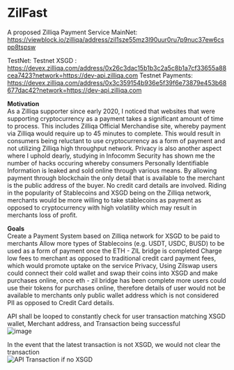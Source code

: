 # ZilFast
A proposed Zilliqa Payment Service
MainNet:
https://viewblock.io/zilliqa/address/zil1sze55mz3l90uur0ru7p9nuc37ew6cspp8tspsw

TestNet:
Testnet XSGD : https://devex.zilliqa.com/address/0x26c3dac15b1b3c2a5c8b1a7cf33655a88cea7423?network=https://dev-api.zilliqa.com
Testnet Payments: https://devex.zilliqa.com/address/0x3c359154b936e5f39f6e73879e453b68677dac42?network=https://dev-api.zilliqa.com

<strong>Motivation</strong>
<br>
As a Zilliqa supporter since early 2020, I noticed that websites that were supporting cryptocurrency as a payment takes a significant amount of time to process.
This includes Zilliqa Official Merchandise site, whereby payment via Zilliqa would require up to 45 minutes to complete. This would result in consumers being reluctant to use cryptocurrency as a form of payment and not utilizing Zilliqa high throughput network.
Privacy is also another aspect where I uphold dearly, studying in Infocomm Security has shown me the number of hacks occuring whereby consumers Personally Identifiable Information is leaked and sold online through various means.
By allowing payment through blockchain the only detail that is available to the merchant is the public address of the buyer. No credit card details are involved.
Riding in the popularity of Stablecoins and XSGD being on the Zilliqa network, merchants would be more willing to take stablecoins as payment as opposed to cryptocurrency with high volatility which may result in merchants loss of profit.

<strong>Goals</strong>
<br>
Create a Payment System based on Zilliqa network for XSGD to be paid to merchants
Allow more types of Stablecoins (e.g. USDT, USDC, BUSD) to be used as a form of payment once the ETH - ZIL bridge is completed
Charge low fees to merchant as opposed to traditional credit card payment fees, which would promote uptake on the service
Privacy, Using Zilswap users could connect their cold wallet and swap their coins into XSGD and make purchases online, once eth - zil bridge has been complete more users could use their tokens for purchases online, therefore details of user would not be available to merchants only public wallet address which is not considered PII as opposed to Credit Card details.

API shall be looped to constantly check for user transaction matching XSGD wallet, Merchant address, and Transaction being successful
<br>
![image](https://user-images.githubusercontent.com/53926665/110338561-1ad13280-8062-11eb-8901-c35d571a720b.png)

In the event that the latest transaction is not XSGD, we would not clear the transaction
<br>
![API Transaction if no XSGD](https://user-images.githubusercontent.com/53926665/110338654-39372e00-8062-11eb-8836-b20dea29ed13.PNG)

